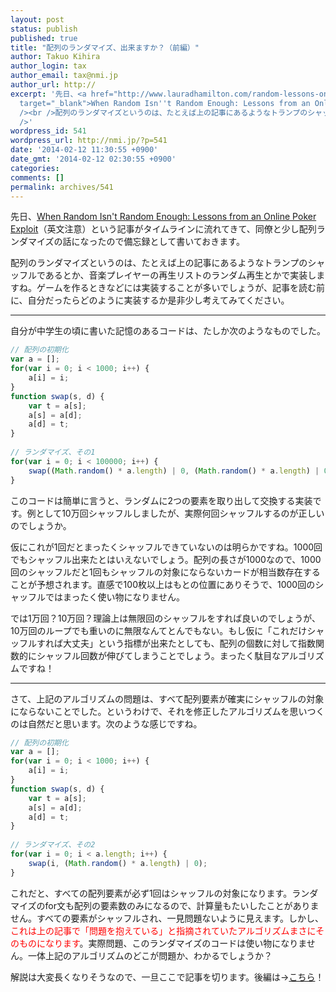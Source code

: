 ```yaml
---
layout: post
status: publish
published: true
title: "配列のランダマイズ、出来ますか？（前編）"
author: Takuo Kihira
author_login: tax
author_email: tax@nmi.jp
author_url: http://
excerpt: '先日、<a href="http://www.lauradhamilton.com/random-lessons-online-poker-exploit"
  target="_blank">When Random Isn''t Random Enough: Lessons from an Online Poker Exploit</a>（英文注意）という記事がタイムラインに流れてきて、同僚と少し配列ランダマイズの話になったので備忘録として書いておきます。<br
  /><br />配列のランダマイズというのは、たとえば上の記事にあるようなトランプのシャッフルであるとか、音楽プレイヤーの再生リストのランダム再生とかで実装しますね。ゲームを作るときなどには実装することが多いでしょうが、記事を読む前に、自分だったらどのように実装するか是非少し考えてみてください。<br
  />'
wordpress_id: 541
wordpress_url: http://nmi.jp/?p=541
date: '2014-02-12 11:30:55 +0900'
date_gmt: '2014-02-12 02:30:55 +0900'
categories:
comments: []
permalink: archives/541
---
```

<p>先日、<a href="http://www.lauradhamilton.com/random-lessons-online-poker-exploit" target="_blank">When Random Isn't Random Enough: Lessons from an Online Poker Exploit</a>（英文注意）という記事がタイムラインに流れてきて、同僚と少し配列ランダマイズの話になったので備忘録として書いておきます。</p>
<p>配列のランダマイズというのは、たとえば上の記事にあるようなトランプのシャッフルであるとか、音楽プレイヤーの再生リストのランダム再生とかで実装しますね。ゲームを作るときなどには実装することが多いでしょうが、記事を読む前に、自分だったらどのように実装するか是非少し考えてみてください。<br />
<a id="more"></a><a id="more-541"></a></p>
<hr>自分が中学生の頃に書いた記憶のあるコードは、たしか次のようなものでした。<br />

```javascript
// 配列の初期化
var a = [];
for(var i = 0; i < 1000; i++) {
    a[i] = i;
}
function swap(s, d) {
    var t = a[s];
    a[s] = a[d];
    a[d] = t;
}
 
// ランダマイズ、その1
for(var i = 0; i < 100000; i++) {
    swap((Math.random() * a.length) | 0, (Math.random() * a.length) | 0);
}
```

このコードは簡単に言うと、ランダムに2つの要素を取り出して交換する実装です。例として10万回シャッフルしましたが、実際何回シャッフルするのが正しいのでしょうか。</p>
<p>仮にこれが1回だとまったくシャッフルできていないのは明らかですね。1000回でもシャッフル出来たとはいえないでしょう。配列の長さが1000なので、1000回のシャッフルだと1回もシャッフルの対象にならないカードが相当数存在することが予想されます。直感で100枚以上はもとの位置にありそうで、1000回のシャッフルではまったく使い物になりません。</p>
<p>では1万回？10万回？理論上は無限回のシャッフルをすれば良いのでしょうが、10万回のループでも重いのに無限なんてとんでもない。もし仮に「これだけシャッフルすれば大丈夫」という指標が出来たとしても、配列の個数に対して指数関数的にシャッフル回数が伸びてしまうことでしょう。まったく駄目なアルゴリズムですね！</p>
<hr>
さて、上記のアルゴリズムの問題は、すべて配列要素が確実にシャッフルの対象にならないことでした。というわけで、それを修正したアルゴリズムを思いつくのは自然だと思います。次のような感じですね。<br />

```javascript
// 配列の初期化
var a = [];
for(var i = 0; i < 1000; i++) {
    a[i] = i;
}
function swap(s, d) {
    var t = a[s];
    a[s] = a[d];
    a[d] = t;
}
 
// ランダマイズ、その2
for(var i = 0; i < a.length; i++) {
    swap(i, (Math.random() * a.length) | 0);
}
```

これだと、すべての配列要素が必ず1回はシャッフルの対象になります。ランダマイズのfor文も配列の要素数のみになるので、計算量もたいしたことがありません。すべての要素がシャッフルされ、一見問題ないように見えます。しかし、<span style="color:red">これは上の記事で「問題を抱えている」と指摘されていたアルゴリズムまさにそのものになります</span>。実際問題、このランダマイズのコードは使い物になりません。一体上記のアルゴリズムのどこが問題か、わかるでしょうか？</p>
<p>解説は大変長くなりそうなので、一旦ここで記事を切ります。後編は→<a href="http://nmi.jp/archives/545">こちら</a>！</p>
